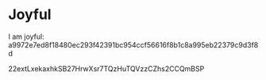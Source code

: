 # Joyful

I am joyful: a9972e7ed8f18480ec293f42391bc954ccf56616f8b1c8a995eb22379c9d3f8d


22extLxekaxhkSB27HrwXsr7TQzHuTQVzzCZhs2CCQmBSP